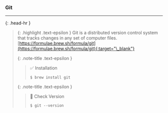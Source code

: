 ### Git
<hr>{: .head-hr }

> {: .highlight .text-epsilon }
> Git is a distributed version control system that tracks changes in any set of computer files.<br>
> [https://formulae.brew.sh/formula/git](https://formulae.brew.sh/formula/git){:target="\_blank"}
>
> {: .note-title .text-epsilon }
>> ✅ Installation
>>
>> `$ brew install git`
>
> {: .note-title .text-epsilon }
>> 🔲 Check Version
>>
>> `$ git --version`
